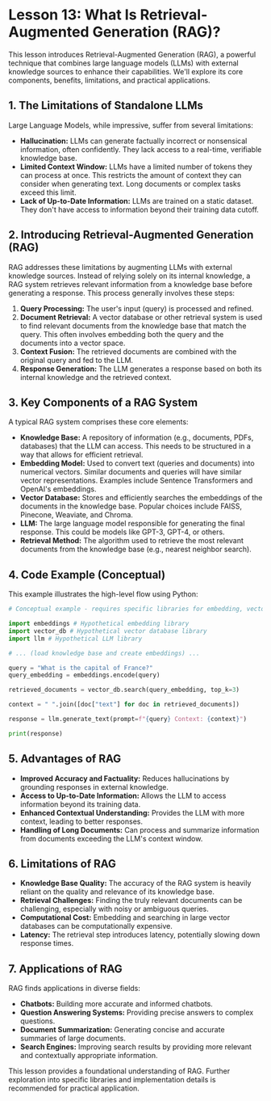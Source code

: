 # Lesson 13: What Is Retrieval-Augmented Generation (RAG)?

This lesson introduces Retrieval-Augmented Generation (RAG), a powerful technique that combines large language models (LLMs) with external knowledge sources to enhance their capabilities.  We'll explore its core components, benefits, limitations, and practical applications.

## 1. The Limitations of Standalone LLMs

Large Language Models, while impressive, suffer from several limitations:

* **Hallucination:** LLMs can generate factually incorrect or nonsensical information, often confidently.  They lack access to a real-time, verifiable knowledge base.
* **Limited Context Window:**  LLMs have a limited number of tokens they can process at once.  This restricts the amount of context they can consider when generating text.  Long documents or complex tasks exceed this limit.
* **Lack of Up-to-Date Information:**  LLMs are trained on a static dataset.  They don't have access to information beyond their training data cutoff.

## 2. Introducing Retrieval-Augmented Generation (RAG)

RAG addresses these limitations by augmenting LLMs with external knowledge sources.  Instead of relying solely on its internal knowledge, a RAG system retrieves relevant information from a knowledge base before generating a response.  This process generally involves these steps:

1. **Query Processing:** The user's input (query) is processed and refined.
2. **Document Retrieval:** A vector database or other retrieval system is used to find relevant documents from the knowledge base that match the query.  This often involves embedding both the query and the documents into a vector space.
3. **Context Fusion:** The retrieved documents are combined with the original query and fed to the LLM.
4. **Response Generation:** The LLM generates a response based on both its internal knowledge and the retrieved context.

## 3. Key Components of a RAG System

A typical RAG system comprises these core elements:

* **Knowledge Base:** A repository of information (e.g., documents, PDFs, databases) that the LLM can access.  This needs to be structured in a way that allows for efficient retrieval.
* **Embedding Model:**  Used to convert text (queries and documents) into numerical vectors.  Similar documents and queries will have similar vector representations.  Examples include Sentence Transformers and OpenAI's embeddings.
* **Vector Database:** Stores and efficiently searches the embeddings of the documents in the knowledge base.  Popular choices include FAISS, Pinecone, Weaviate, and Chroma.
* **LLM:**  The large language model responsible for generating the final response.  This could be models like GPT-3, GPT-4, or others.
* **Retrieval Method:** The algorithm used to retrieve the most relevant documents from the knowledge base (e.g., nearest neighbor search).

## 4. Code Example (Conceptual)

This example illustrates the high-level flow using Python:

```python
# Conceptual example - requires specific libraries for embedding, vector database, and LLM

import embeddings # Hypothetical embedding library
import vector_db # Hypothetical vector database library
import llm # Hypothetical LLM library

# ... (load knowledge base and create embeddings) ...

query = "What is the capital of France?"
query_embedding = embeddings.encode(query)

retrieved_documents = vector_db.search(query_embedding, top_k=3)

context = " ".join([doc["text"] for doc in retrieved_documents])

response = llm.generate_text(prompt=f"{query} Context: {context}")

print(response)
```

## 5. Advantages of RAG

* **Improved Accuracy and Factuality:**  Reduces hallucinations by grounding responses in external knowledge.
* **Access to Up-to-Date Information:**  Allows the LLM to access information beyond its training data.
* **Enhanced Contextual Understanding:**  Provides the LLM with more context, leading to better responses.
* **Handling of Long Documents:**  Can process and summarize information from documents exceeding the LLM's context window.

## 6. Limitations of RAG

* **Knowledge Base Quality:**  The accuracy of the RAG system is heavily reliant on the quality and relevance of its knowledge base.
* **Retrieval Challenges:**  Finding the truly relevant documents can be challenging, especially with noisy or ambiguous queries.
* **Computational Cost:**  Embedding and searching in large vector databases can be computationally expensive.
* **Latency:**  The retrieval step introduces latency, potentially slowing down response times.

## 7. Applications of RAG

RAG finds applications in diverse fields:

* **Chatbots:** Building more accurate and informed chatbots.
* **Question Answering Systems:**  Providing precise answers to complex questions.
* **Document Summarization:**  Generating concise and accurate summaries of large documents.
* **Search Engines:**  Improving search results by providing more relevant and contextually appropriate information.


This lesson provides a foundational understanding of RAG. Further exploration into specific libraries and implementation details is recommended for practical application.

